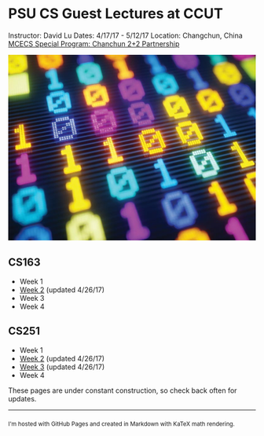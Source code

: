 PSU CS Guest Lectures at CCUT
=====
Instructor: David Lu
Dates: 4/17/17 - 5/12/17
Location: Changchun, China
[MCECS Special Program: Chanchun 2+2 Partnership](https://www.pdx.edu/cecs/changchun-partnership-22-programs)

![binary](binary.jpg)

CS163
----
  * Week 1
  * [Week 2](CS163/Week2.html) (updated 4/26/17)
  * Week 3
  * Week 4

CS251
----
  * Week 1
  * [Week 2](CS251/Week2.html) (updated 4/26/17)
  * [Week 3](CS251/Week3.html) (updated 4/26/17)
  * Week 4


These pages are under constant construction, so check back often for updates.

---------------
<Sub>I'm hosted with GitHub Pages and created in Markdown with KaTeX math rendering.

